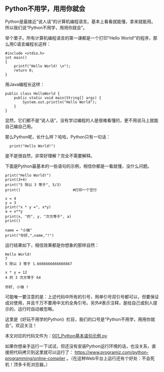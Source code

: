 ## Python不用学，用用你就会

Python是最接近“说人话”的计算机编程语言。基本上看看就能懂，拿来就能用。所以我们说“Python不用学，用用你就会”。

举个栗子。所有计算机编程语言的第一课都是一个打印“Hello World!”的程序，那么用C语言编程长这样：
```
#include <stdio.h>
int main()
{
    printf("Hello World! \n");
    return 0;
}
```
用Java编程长这样：
```
public class HelloWorld {
    public static void main(String[] args) {
        System.out.println("Hello World");
    }
}
```
显然，它们都不是“说人话”，没有学过编程的人是很难看懂的，更不用说马上就能自己编自己用。

那么Python呢，长什么样？哈哈，Python只有一句话：
```
  print("Hello World!")
```
是不是很自然，非常好理解？完全不需要解释。

下面是Python最基本的一些语句的示例，相信你都是一看就懂，没什么问题。
```
print("Hello World!")       
print(3+4)
print("5 除以 3 等于", 5/3)
print()                        #打印一个空行

x = 4
y = 3
print("x * y =", x*y)
a = x**y
print(x, "的", y, "次方等于", a)
print()

name = "小强"
print("你好,",name,"!")
```
运行结果如下，相信效果都是你想象的那样自然：
```
Hello World!
7
5 除以 3 等于 1.6666666666666667

x * y = 12
4 的 3 次方等于 64

你好, 小强 !
```
可能唯一要注意的是：上述代码中所有的引号，用单引号双引号都可以，但要保证成对使用，并且千万不要用中文的全角引号。另外#表示注释，是给自己或别人提示的，运行时自动被忽略。

这里是《好玩不用学的Python》栏目，我们的口号是“Python不用学，用用你就会”。欢迎关注！

本文对应的代码文件为：[001_Python基本语句示例.py](../代码文件/001_Python基本语句示例.py)

如果你想亲手运行一下试试，但还没有安装Python运行环境的话，也没关系，直接把代码拷贝到这里就可以运行了： https://www.programiz.com/python-programming/online-compiler 。（在这种Web平台上运行还有个好处：不会死机！顶多卡死浏览器。）

